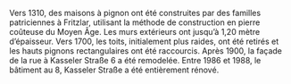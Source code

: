 Vers 1310, des maisons à pignon ont été construites par des familles patriciennes à Fritzlar, utilisant la méthode de construction en pierre coûteuse du Moyen Âge. Les murs extérieurs ont jusqu’à 1,20 mètre d’épaisseur. Vers 1700, les toits, initialement plus raides, ont été retirés et les hauts pignons rectangulaires ont été raccourcis. Après 1900, la façade de la rue à Kasseler Straße 6 a été remodelée. Entre 1986 et 1988, le bâtiment au 8, Kasseler Straße a été entièrement rénové.